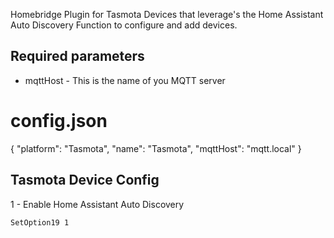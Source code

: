 Homebridge Plugin for Tasmota Devices that leverage's the Home Assistant Auto Discovery Function to configure and add devices.

## Required parameters

* mqttHost - This is the name of you MQTT server

# config.json

{
    "platform": "Tasmota",
    "name": "Tasmota",
    "mqttHost": "mqtt.local"
}

## Tasmota Device Config

1 - Enable Home Assistant Auto Discovery

```
SetOption19 1
```

